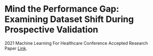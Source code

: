 # Mind the Performance Gap: Examining Dataset Shift During Prospective Validation

2021 Machine Learning For Healthcare Conference Accepted Research Paper [Link](https://static1.squarespace.com/static/59d5ac1780bd5ef9c396eda6/t/60fb3ba110343004004f24ba/1627077538209/Performance_Gap___Prospective_Validation.pdf).

